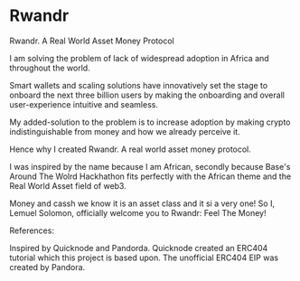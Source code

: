 # Rwandr
Rwandr. A Real World Asset Money Protocol

I am solving the problem of lack of widespread adoption in Africa and throughout the world.

Smart wallets and scaling solutions have innovatively set the stage to onboard the next three billion users
by making the onboarding and overall user-experience intuitive and seamless.

My added-solution to the problem is to increase adoption by making crypto indistinguishable from money and how we already perceive it.

Hence why I created Rwandr. A real world asset money protocol.

I was inspired by the name because I am African, secondly because Base's Around The Wolrd Hackhathon fits perfectly with the African theme 
and the Real World Asset field of web3.

Money and cassh we know it is an asset class and it si a very one! So I, Lemuel Solomon, officially welcome you to Rwandr: Feel The Money!

References:

Inspired by Quicknode and Pandorda. Quicknode created an ERC404 tutorial which this project is based upon. The unofficial ERC404 EIP was created by Pandora.
